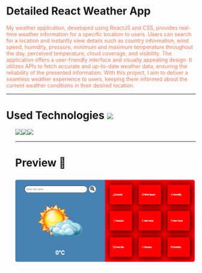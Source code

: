 <h1>
Detailed React Weather App

</h1>
<p style="color: #FF7A59">
My weather application, developed using ReactJS and CSS, provides real-time weather information for a specific location to users. Users can search for a location and instantly view details such as country information, wind speed, humidity, pressure, minimum and maximum temperature throughout the day, perceived temperature, cloud coverage, and visibility. The application offers a user-friendly interface and visually appealing design. It utilizes APIs to fetch accurate and up-to-date weather data, ensuring the reliability of the presented information. With this project, I aim to deliver a seamless weather experience to users, keeping them informed about the current weather conditions in their desired location.
<p>
<hr>
<h1>Used Technologies <img src="https://www.shareicon.net/data/32x32/2015/11/13/671566_tools_512x512.png"></h1>
<ul>
<img src="https://www.shareicon.net/data/64x64/2015/08/03/79381_html_512x512.png"><img src="https://www.shareicon.net/data/64x64/2015/08/31/93779_css3_512x512.png"><img src="https://www.shareicon.net/data/64x64/2016/07/10/119874_apps_512x512.png">

<hr>
<h1>
 Preview 🎥
</h1>

<img src="preview.gif">
